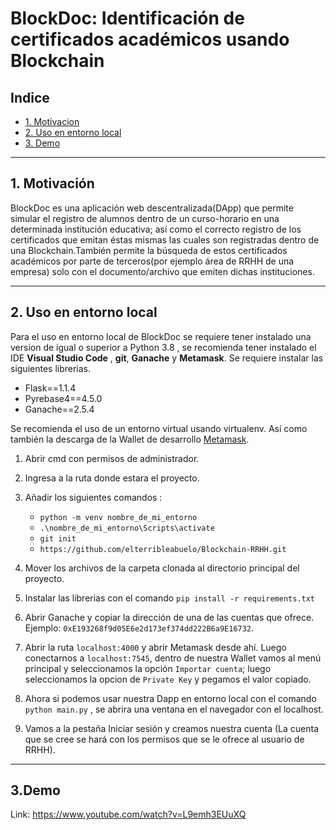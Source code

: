 # BlockDoc: Identificación de certificados académicos usando Blockchain

## Indice

- [1. Motivacion](#1-Motivacion)
- [2. Uso en entorno local](#2-Uso-en-entorno-local)
- [3. Demo](#3-Demo)

---

## 1. Motivación

BlockDoc es una aplicación web descentralizada(DApp) que permite simular el registro de alumnos dentro de un curso-horario en una determinada institución educativa; así como el correcto registro de los certificados que emitan éstas mismas las cuales son registradas dentro de una Blockchain.También permite la búsqueda de estos certificados académicos por parte de terceros(por ejemplo área de RRHH de una empresa) solo con el documento/archivo que emiten dichas instituciones.

---

## 2. Uso en entorno local

Para el uso en entorno local de BlockDoc se requiere tener instalado una version de igual o superior a Python 3.8 , se recomienda tener instalado el IDE **Visual Studio Code** , **git**, **Ganache** y **Metamask**. Se requiere instalar las siguientes librerias.

- Flask==1.1.4
- Pyrebase4==4.5.0
- Ganache==2.5.4

Se recomienda el uso de un entorno virtual usando virtualenv. Así como también la descarga de la Wallet de desarrollo [Metamask](https://metamask.io/).

1. Abrir cmd con permisos de administrador.

2. Ingresa a la ruta donde estara el proyecto.

3. Añadir los siguientes comandos :

   - `python -m venv nombre_de_mi_entorno`
   - `.\nombre_de_mi_entorno\Scripts\activate`
   - `git init`
   - `https://github.com/elterribleabuelo/Blockchain-RRHH.git`

4. Mover los archivos de la carpeta clonada al directorio principal del proyecto.

5. Instalar las librerias con el comando `pip install -r requirements.txt`

6. Abrir Ganache y copiar la dirección de una de las cuentas que ofrece. Ejemplo: `0xE193268f9d05E6e2d173ef374dd222B6a9E16732`.

7. Abrir la ruta `localhost:4000` y abrir Metamask desde ahí. Luego conectarnos a `localhost:7545`, dentro de nuestra Wallet vamos al menú principal y seleccionamos la opción `Importar cuenta`; luego seleccionamos la opcion de `Private Key` y pegamos el valor copiado.

8. Ahora si podemos usar nuestra Dapp en entorno local con el comando `python main.py` , se abrira una ventana en el navegador con el localhost.

9. Vamos a la pestaña Iniciar sesión y creamos nuestra cuenta (La cuenta que se cree se hará con los permisos que se le ofrece al usuario de RRHH).

---

## 3.Demo

Link: https://www.youtube.com/watch?v=L9emh3EUuXQ

</iframe>
